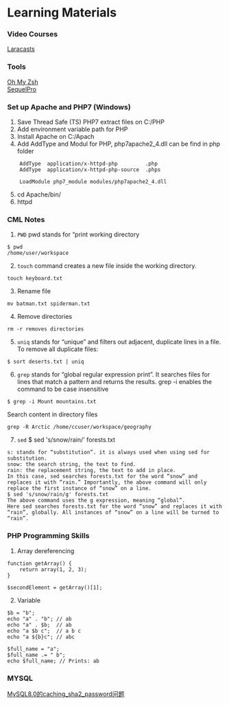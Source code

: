 # Learning Materials
### Video Courses
[Laracasts](https://laracasts.com)

### Tools
[Oh My Zsh](https://ohmyz.sh/)  
[SequelPro](https://www.sequelpro.com/)

### Set up Apache and PHP7 (Windows)
1. Save Thread Safe (TS) PHP7 extract files on C:/PHP
2. Add environment variable path for PHP
3. Install Apache on C:/Apach
4. Add AddType and Modul for PHP, php7apache2_4.dll can be find in php folder
```
	AddType  application/x-httpd-php         .php
	AddType  application/x-httpd-php-source  .phps

	LoadModule php7_module modules/php7apache2_4.dll
```
5. cd Apache/bin/
6. httpd

### CML Notes
1. `PWD` pwd stands for “print working directory
```
$ pwd
/home/user/workspace
```  
2. `touch` command creates a new file inside the working directory.
```
touch keyboard.txt
```
3. Rename file
```
mv batman.txt spiderman.txt
```  
4. Remove directories
```
rm -r removes directories
```
5. `uniq` stands for “unique” and filters out adjacent, duplicate lines in a file. 
To remove all duplicate files:
```
$ sort deserts.txt | uniq
```

6. `grep` stands for “global regular expression print”. It searches files for lines that match a pattern and returns the results.
grep -i enables the command to be case insensitive
```
$ grep -i Mount mountains.txt
```

Search content in directory files
```
grep -R Arctic /home/ccuser/workspace/geography
```

7. `sed`
$ sed 's/snow/rain/' forests.txt 
```
s: stands for “substitution”. it is always used when using sed for substitution.
snow: the search string, the text to find.
rain: the replacement string, the text to add in place.
In this case, sed searches forests.txt for the word “snow” and replaces it with “rain.” Importantly, the above command will only replace the first instance of “snow” on a line.
$ sed 's/snow/rain/g' forests.txt 
The above command uses the g expression, meaning “global”. 
Here sed searches forests.txt for the word “snow” and replaces it with “rain”, globally. All instances of “snow” on a line will be turned to “rain”.
```
### PHP Programming Skills
1. Array dereferencing
```
function getArray() {
    return array(1, 2, 3);
}

$secondElement = getArray()[1];
```

2. Variable

```
$b = "b";
echo "a" . "b"; // ab
echo "a" . $b;  // ab
echo "a $b c";  // a b c
echo "a ${b}c"; // abc
```  
```  
$full_name = "a";
$full_name .= " b";
echo $full_name; // Prints: ab
```  

### MYSQL
[MySQL8.0的caching_sha2_password问题](https://blog.csdn.net/s634772208/article/details/81155068)
